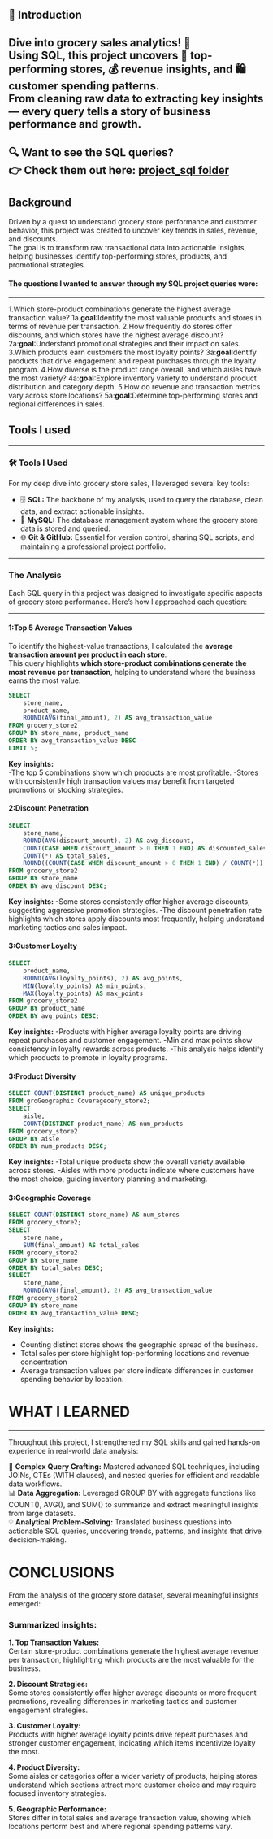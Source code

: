 ## 🧠 Introduction 
Dive into grocery sales analytics! 🧾  
Using SQL, this project uncovers 🥇 top-performing stores, 💰 revenue insights, and 🛍️ customer spending patterns.  
From cleaning raw data to extracting key insights — every query tells a story of business performance and growth.
---
🔍 **Want to see the SQL queries?**  
👉 Check them out here: [project_sql folder](./project_sql)
---
## Background
Driven by a quest to understand grocery store performance and customer behavior, this project was created to uncover key trends in sales, revenue, and discounts.  
The goal is to transform raw transactional data into actionable insights, helping businesses identify top-performing stores, products, and promotional strategies.
#### The questions I wanted to answer through my SQL project queries were:
---
1.Which store-product combinations generate the highest average transaction value?
1a.**goal**:Identify the most valuable products and stores in terms of revenue per transaction.
2.How frequently do stores offer discounts, and which stores have the highest average discount?
2a:**goal**:Understand promotional strategies and their impact on sales.
3.Which products earn customers the most loyalty points?
3a:**goal**Identify products that drive engagement and repeat purchases through the loyalty program.
4.How diverse is the product range overall, and which aisles have the most variety?
4a:**goal**:Explore inventory variety to understand product distribution and category depth.
5.How do revenue and transaction metrics vary across store locations?
5a:**goal**:Determine top-performing stores and regional differences in sales.

## Tools I used
---
### 🛠 Tools I Used
For my deep dive into grocery store sales, I leveraged several key tools:
- 🗄 **SQL:** The backbone of my analysis, used to query the database, clean data, and extract actionable insights.
- 🐬 **MySQL:** The database management system where the grocery store data is stored and queried.
- 🌐 **Git & GitHub:** Essential for version control, sharing SQL scripts, and maintaining a professional project portfolio.
---
### The Analysis
Each SQL query in this project was designed to investigate specific aspects of grocery store performance. Here’s how I approached each question:

---

#### 1:Top 5 Average Transaction Values
To identify the highest-value transactions, I calculated the **average transaction amount per product in each store**.  
This query highlights **which store-product combinations generate the most revenue per transaction**, helping to understand where the business earns the most value.
```sql
SELECT 
    store_name,
    product_name,
    ROUND(AVG(final_amount), 2) AS avg_transaction_value
FROM grocery_store2
GROUP BY store_name, product_name
ORDER BY avg_transaction_value DESC
LIMIT 5;
```

**Key insights:**  
-The top 5 combinations show which products are most profitable.
-Stores with consistently high transaction values may benefit from targeted promotions or stocking strategies.

#### 2:Discount Penetration

```sql
SELECT 
    store_name,
    ROUND(AVG(discount_amount), 2) AS avg_discount,
    COUNT(CASE WHEN discount_amount > 0 THEN 1 END) AS discounted_sales,
    COUNT(*) AS total_sales,
    ROUND((COUNT(CASE WHEN discount_amount > 0 THEN 1 END) / COUNT(*)) * 100, 2) AS discount_penetration_rate
FROM grocery_store2
GROUP BY store_name
ORDER BY avg_discount DESC;
```
**Key insights:**
-Some stores consistently offer higher average discounts, suggesting aggressive promotion strategies.
-The discount penetration rate highlights which stores apply discounts most frequently, helping understand marketing tactics and sales impact.

#### 3:Customer Loyalty
```sql
SELECT 
    product_name,
    ROUND(AVG(loyalty_points), 2) AS avg_points,
    MIN(loyalty_points) AS min_points,
    MAX(loyalty_points) AS max_points
FROM grocery_store2
GROUP BY product_name
ORDER BY avg_points DESC;
```
**Key insights:**
-Products with higher average loyalty points are driving repeat purchases and customer engagement.
-Min and max points show consistency in loyalty rewards across products.
-This analysis helps identify which products to promote in loyalty programs.

#### 3:Product Diversity
```sql
SELECT COUNT(DISTINCT product_name) AS unique_products
FROM groGeographic Coveragecery_store2;
SELECT 
    aisle, 
    COUNT(DISTINCT product_name) AS num_products
FROM grocery_store2
GROUP BY aisle
ORDER BY num_products DESC;
```
**Key insights:**
-Total unique products show the overall variety available across stores.
-Aisles with more products indicate where customers have the most choice, guiding inventory planning and marketing.

#### 3:Geographic Coverage
```sql
SELECT COUNT(DISTINCT store_name) AS num_stores
FROM grocery_store2;
SELECT 
    store_name, 
    SUM(final_amount) AS total_sales
FROM grocery_store2
GROUP BY store_name
ORDER BY total_sales DESC;
SELECT 
    store_name, 
    ROUND(AVG(final_amount), 2) AS avg_transaction_value
FROM grocery_store2
GROUP BY store_name
ORDER BY avg_transaction_value DESC;
```
**Key insights:**
- Counting distinct stores shows the geographic spread of the business.
- Total sales per store highlight top-performing locations and revenue concentration
- Average transaction values per store indicate differences in customer spending behavior by location.

# WHAT I LEARNED
---

Throughout this project, I strengthened my SQL skills and gained hands-on experience in real-world data analysis:

🧩 **Complex Query Crafting:** Mastered advanced SQL techniques, including JOINs, CTEs (WITH clauses), and nested queries for efficient and readable data workflows.  
📊 **Data Aggregation:** Leveraged GROUP BY with aggregate functions like COUNT(), AVG(), and SUM() to summarize and extract meaningful insights from large datasets.  
💡 **Analytical Problem-Solving:** Translated business questions into actionable SQL queries, uncovering trends, patterns, and insights that drive decision-making.

# CONCLUSIONS
From the analysis of the grocery store dataset, several meaningful insights emerged:

### Summarized insights:

**1. Top Transaction Values:**  
Certain store-product combinations generate the highest average revenue per transaction, highlighting which products are the most valuable for the business.  

**2. Discount Strategies:**  
Some stores consistently offer higher average discounts or more frequent promotions, revealing differences in marketing tactics and customer engagement strategies.  

**3. Customer Loyalty:**  
Products with higher average loyalty points drive repeat purchases and stronger customer engagement, indicating which items incentivize loyalty the most.  

**4. Product Diversity:**  
Some aisles or categories offer a wider variety of products, helping stores understand which sections attract more customer choice and may require focused inventory strategies.  

**5. Geographic Performance:**  
Stores differ in total sales and average transaction value, showing which locations perform best and where regional spending patterns vary.  


